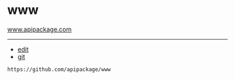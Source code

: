# www
www.apipackage.com


---
+ [edit](https://github.com/apipackage/www/edit/main/README.md)
+ [git](https://github.com/apipackage/www)
```
https://github.com/apipackage/www
```
